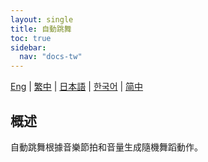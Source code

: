 ```yaml
---
layout: single
title: 自動跳舞
toc: true
sidebar:
  nav: "docs-tw"
---
```

[Eng](/tw/dancexr/features/autodance) | [繁中](/tw/tw/dancexr/features/autodance) | [日本語](/jp/tw/dancexr/features/autodance) | [한국어](/kr/tw/dancexr/features/autodance) | [简中](/zh/tw/dancexr/features/autodance)


## 概述
自動跳舞根據音樂節拍和音量生成隨機舞蹈動作。